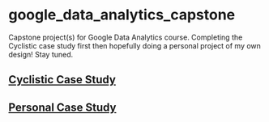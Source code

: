 # google_data_analytics_capstone
Capstone project(s) for Google Data Analytics course. Completing the Cyclistic case study first then hopefully doing a personal project of my own design! Stay tuned.

## [Cyclistic Case Study](cyclistic_case_study)

## [Personal Case Study](personal_case_study)
